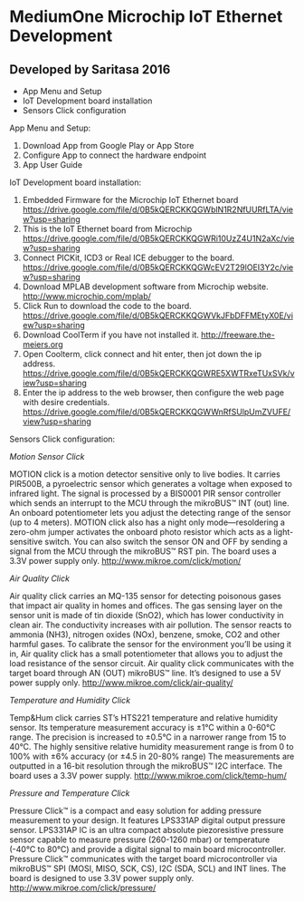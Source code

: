 # MediumOne Microchip IoT Ethernet Development 
##                        Developed by Saritasa 2016

- App Menu and Setup
- IoT Development board installation
- Sensors Click configuration


App Menu and Setup:

1. Download App from Google Play or App Store
2. Configure App to connect the hardware endpoint
3. App User Guide


IoT Development board installation:

1. Embedded Firmware for the Microchip IoT Ethernet board
  https://drive.google.com/file/d/0B5kQERCKKQGWblN1R2NfUURfLTA/view?usp=sharing
2. This is the IoT Ethernet board from Microchip
  https://drive.google.com/file/d/0B5kQERCKKQGWRi10UzZ4U1N2aXc/view?usp=sharing
3. Connect PICKit, ICD3 or Real ICE debugger to the board.
  https://drive.google.com/file/d/0B5kQERCKKQGWcEV2T29lOEI3Y2c/view?usp=sharing
4. Download MPLAB development software from Microchip website.
  http://www.microchip.com/mplab/
5. Click Run to download the code to the board.
  https://drive.google.com/file/d/0B5kQERCKKQGWVkJFbDFFMEtyX0E/view?usp=sharing
6. Download CoolTerm if you have not installed it.
  http://freeware.the-meiers.org
7. Open Coolterm, click connect and hit enter, then jot down the ip address.
  https://drive.google.com/file/d/0B5kQERCKKQGWRE5XWTRxeTUxSVk/view?usp=sharing
8. Enter the ip address to the web browser, then configure the web page with desire credentials.
  https://drive.google.com/file/d/0B5kQERCKKQGWWnRfSUlpUmZVUFE/view?usp=sharing

Sensors Click configuration:

  *Motion Sensor Click*

MOTION click is a motion detector sensitive only to live bodies. It carries PIR500B, a pyroelectric sensor which generates a voltage when exposed to infrared light. The signal is processed by a BIS0001 PIR sensor controller which sends an interrupt to the MCU through the mikroBUS™ INT (out) line. An onboard potentiometer lets you adjust the detecting range of the sensor (up to 4 meters). MOTION click also has a night only mode—resoldering a zero-ohm jumper activates the onboard photo resistor which acts as a light-sensitive switch. You can also switch the sensor ON and OFF by sending a signal from the MCU through the mikroBUS™ RST pin. The board uses a 3.3V power supply only.
http://www.mikroe.com/click/motion/

  *Air Quality Click*

Air quality click carries an MQ-135 sensor for detecting poisonous gases that impact air quality in homes and offices. The gas sensing layer on the sensor unit is made of tin dioxide (SnO2), which has lower conductivity in clean air. The conductivity increases with air pollution. The sensor reacts to ammonia (NH3), nitrogen oxides (NOx), benzene, smoke, CO2 and other harmful gases. To calibrate the sensor for the environment you’ll be using it in, Air quality click has a small potentiometer that allows you to adjust the load resistance of the sensor circuit. Air quality click communicates with the target board through AN (OUT) mikroBUS™ line. It’s designed to use a 5V power supply only.
http://www.mikroe.com/click/air-quality/

  *Temperature and Humidity Click*

Temp&Hum click carries ST’s HTS221 temperature and relative humidity sensor. Its temperature measurement accuracy is ±1°C within a 0-60°C range. The precision is increased to ±0.5°C in a narrower range from 15 to 40°C. The highly sensitive relative humidity measurement range is from 0 to 100% with ±6% accuracy (or ±4.5 in 20-80% range) The measurements are outputted in a 16-bit resolution through the mikroBUS™ I2C interface. The board uses a 3.3V power supply.
http://www.mikroe.com/click/temp-hum/

  *Pressure and Temperature Click*

Pressure Click™ is a compact and easy solution for adding pressure measurement to your design. It features LPS331AP digital output pressure sensor. LPS331AP IC is an ultra compact absolute piezoresistive pressure sensor capable to measure pressure (260-1260 mbar) or temperature (-40°C to 80°C) and provide a digital signal to main board microcontroller. Pressure Click™ communicates with the target board microcontroller via mikroBUS™ SPI (MOSI, MISO, SCK, CS), I2C (SDA, SCL) and INT lines. The board is designed to use 3.3V power supply only.
http://www.mikroe.com/click/pressure/
